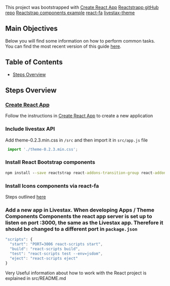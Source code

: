 This project was bootstrapped with
[Create React App](https://github.com/facebookincubator/create-react-app)
[Reactstrapp gitHub repo](https://github.com/reactstrap/reactstrap)
[Reactstrap components example](https://reactstrap.github.io/components/alerts/)
[react-fa](https://github.com/andreypopp/react-fa)
[livestax-theme](https://theme.livestax.com/components.html#media-badge)

## Main Objectives

Below you will find some information on how to perform common tasks.<br>
You can find the most recent version of this guide [here](https://github.com/facebookincubator/create-react-app/blob/master/packages/react-scripts/template/README.md).

## Table of Contents

- [Steps Overview](#steps-overview)

## Steps Overview

### [Create React App](https://facebook.github.io/react/docs/installation.html#creating-a-new-application)
Follow the instructions in [Create React App](https://facebook.github.io/react/docs/installation.html#creating-a-new-application) to create a new application

### Include livestax API
Add theme-0.2.3.min.css in `/src`  and then import it in `src/app.js` file

```js
 import './theme-0.2.3.min.css';
 ```

### Install React Bootstrap components

```cmd
npm install --save reactstrap react-addons-transition-group react-addons-css-transition-group react react-dom
```

### Install Icons components via react-fa

Steps outlined [here](https://github.com/andreypopp/react-fa)

### Add a new app in Livestax. When developing Apps / Theme Components Components the react app server is set up to listen on port :3000, the same as the Livestax app. Therefore it should be changed to a different port in `package.json`

```js
"scripts": {
  "start": "PORT=3006 react-scripts start",
  "build": "react-scripts build",
  "test": "react-scripts test --env=jsdom",
  "eject": "react-scripts eject"
}

```

Very Useful information about how to work with the React project is explained in src/README.md
